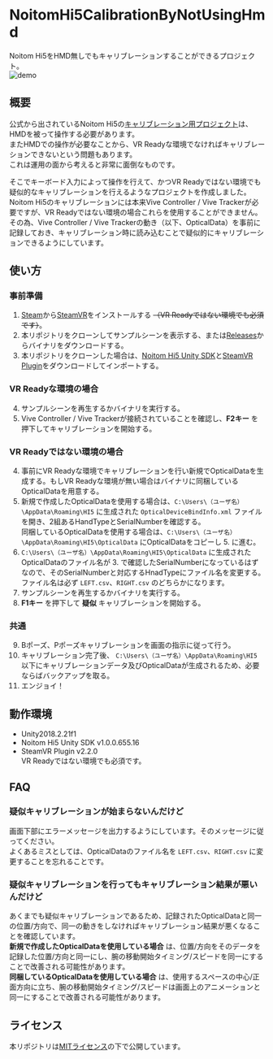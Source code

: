 # NoitomHi5CalibrationByNotUsingHmd
Noitom Hi5をHMD無しでもキャリブレーションすることができるプロジェクト。  
![demo](Documents/demo.gif)

## 概要
公式から出されているNoitom Hi5の[キャリブレーション用プロジェクト](https://hi5vrglove.com/downloads/unity)は、HMDを被って操作する必要があります。  
またHMDでの操作が必要なことから、VR Readyな環境でなければキャリブレーションできないという問題もあります。  
これは運用の面から考えると非常に面倒なものです。  


そこでキーボード入力によって操作を行えて、かつVR Readyではない環境でも疑似的なキャリブレーションを行えるようなプロジェクトを作成しました。  
Noitom Hi5のキャリブレーションには本来Vive Controller / Vive Trackerが必要ですが、VR Readyではない環境の場合これらを使用することができません。  
その為、Vive Controller / Vive Trackerの動き（以下、OpticalData）を事前に記録しておき、キャリブレーション時に読み込むことで疑似的にキャリブレーションできるようにしています。

## 使い方
### 事前準備
1. [Steam](https://store.steampowered.com/)から[SteamVR](https://store.steampowered.com/app/250820/SteamVR/)をインストールする ~~（VR Readyではない環境でも必須です）~~。
1. 本リポジトリをクローンしてサンプルシーンを表示する、または[Releases](https://github.com/Bizcast/NoitomHi5CalibrationByNotUsingHmd/releases)からバイナリをダウンロードする。
1. 本リポジトリをクローンした場合は、[Noitom Hi5 Unity SDK](https://hi5vrglove.com/downloads/unity)と[SteamVR Plugin](https://assetstore.unity.com/packages/tools/integration/steamvr-plugin-32647)をダウンロードしてインポートする。

### VR Readyな環境の場合
4. サンプルシーンを再生するかバイナリを実行する。
4. Vive Controller / Vive Trackerが接続されていることを確認し、**F2キー** を押下してキャリブレーションを開始する。

### VR Readyではない環境の場合
4. 事前にVR Readyな環境でキャリブレーションを行い新規でOpticalDataを生成する。もしVR Readyな環境が無い場合はバイナリに同梱しているOpticalDataを用意する。
4. 新規で作成したOpticalDataを使用する場合は、`C:\Users\（ユーザ名）\AppData\Roaming\HI5` に生成された `OpticalDeviceBindInfo.xml` ファイルを開き、2組あるHandTypeとSerialNumberを確認する。  
  同梱しているOpticalDataを使用する場合は、`C:\Users\（ユーザ名）\AppData\Roaming\HI5\OpticalData` にOpticalDataをコピーし 5. に進む。
4. `C:\Users\（ユーザ名）\AppData\Roaming\HI5\OpticalData` に生成されたOpticalDataのファイル名が 3. で確認したSerialNumberになっているはずなので、そのSerialNumberと対応するHnadTypeにファイル名を変更する。  
ファイル名は必ず `LEFT.csv`、`RIGHT.csv` のどちらかになります。
4. サンプルシーンを再生するかバイナリを実行する。
4. **F1キー** を押下して **疑似** キャリブレーションを開始する。

### 共通
9. Bポーズ、Pポーズキャリブレーションを画面の指示に従って行う。
9. キャリブレーション完了後、 `C:\Users\（ユーザ名）\AppData\Roaming\HI5` 以下にキャリブレーションデータ及びOpticalDataが生成されるため、必要ならばバックアップを取る。
9. エンジョイ！

## 動作環境
- Unity2018.2.21f1
- Noitom Hi5 Unity SDK v1.0.0.655.16
- SteamVR Plugin v2.2.0  
  VR Readyではない環境でも必須です。

## FAQ
### 疑似キャリブレーションが始まらないんだけど
画面下部にエラーメッセージを出力するようにしています。そのメッセージに従ってください。  
よくあるミスとしては、OpticalDataのファイル名を `LEFT.csv`、`RIGHT.csv` に変更することを忘れることです。

### 疑似キャリブレーションを行ってもキャリブレーション結果が悪いんだけど
あくまでも疑似キャリブレーションであるため、記録されたOpticalDataと同一の位置/方向で、同一の動きをしなければキャリブレーション結果が悪くなることを確認しています。  
**新規で作成したOpticalDataを使用している場合** は、位置/方向をそのデータを記録した位置/方向と同一にし、腕の移動開始タイミング/スピードを同一にすることで改善される可能性があります。  
**同梱しているOpticalDataを使用している場合** は、使用するスペースの中心/正面方向に立ち、腕の移動開始タイミング/スピードは画面上のアニメーションと同一にすることで改善される可能性があります。

## ライセンス
本リポジトリは[MITライセンス](https://github.com/Bizcast/NoitomHi5CalibrationByNotUsingHmd/blob/master/LICENSE)の下で公開しています。
